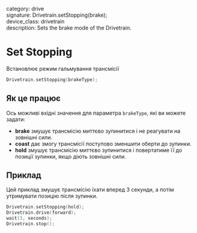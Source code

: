 category: drive  
signature: Drivetrain.setStopping(brake);  
device_class: drivetrain  
description: Sets the brake mode of the Drivetrain.  

# Set Stopping

Встановлює режим гальмування трансмісії

```cpp
Drivetrain.setStopping(brakeType);
```

## Як це працює

Ось можливі вхідні значення для параметра `brakeType`, які ви можете задати: 

* **brake** змушує трансмісію миттєво зупинитися і не реагувати на зовнішні сили.
* **coast** дає змогу трансмісії поступово зменшити оберти до зупинки.
* **hold** змушує трансмісію миттєво зупинитися і повертатиме її до позиції зупинки, якщо діють зовнішні сили.

## Приклад

Цей приклад змушує трансмісію їхати вперед 3 секунди, а потім утримувати позицію після зупинки.

```cpp
Drivetrain.setStopping(hold);
Drivetrain.drive(forward);
wait(3, seconds);
Drivetrain.stop();
```

<advanced>
</advanced>